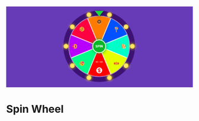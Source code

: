 <p align="center">
  <img src="https://raw.githubusercontent.com/boscan-alexandru/spin-wheel/main/wheel_component.png" alt="Alex Boscan Spin Wheel">
</p>

# Spin Wheel
